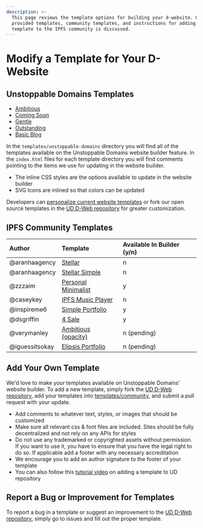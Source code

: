 ```yaml
---
description: >-
  This page reviews the template options for building your d-website. UD
  provided templates, community templates, and instructions for adding your own
  template to the IPFS community is discussed.
---
```


# Modify a Template for Your D-Website

## Unstoppable Domains Templates

* [Ambitious](https://github.com/unstoppabledomains/decentralized-websites/blob/master/templates/unstoppable-domains/ambitious)
* [Coming Soon](https://github.com/unstoppabledomains/decentralized-websites/blob/master/templates/unstoppable-domains/coming-soon)
* [Gentle](https://github.com/unstoppabledomains/decentralized-websites/blob/master/templates/unstoppable-domains/gentle)
* [Outstanding](https://github.com/unstoppabledomains/decentralized-websites/blob/master/templates/unstoppable-domains/outstanding)
* [Basic Blog](https://github.com/unstoppabledomains/3box-blog-example)

In the `templates/unstoppable-domains` directory you will find all of the templates available on the Unstoppable Domains website builder feature. In the `index.html` files for each template directory you will find comments pointing to the items we use for updating in the website builder.

* The inline CSS styles are the options available to update in the website builder
* SVG Icons are inlined so that colors can be updated

Developers can [personalize current website templates](https://community.unstoppabledomains.com/t/how-to-personalize-the-current-website-templates/1391) or fork our open source templates in the [UD D-Web repository](https://github.com/unstoppabledomains/decentralized-websites) for greater customization.

## IPFS Community Templates

| Author | Template | Available In Builder \(y/n\) |
| :--- | :--- | :--- |
| @aranhaagency | [Stellar](https://github.com/unstoppabledomains/decentralized-websites/blob/master/templates/community/stellar) | n |
| @aranhaagency | [Stellar Simple](https://github.com/unstoppabledomains/decentralized-websites/blob/master/templates/community/stellar-simple) | n |
| @zzzaim | [Personal Minimalist](https://github.com/unstoppabledomains/decentralized-websites/blob/master/templates/community/personal-minimalist) | y |
| @caseykey | [IPFS Music Player](https://github.com/unstoppabledomains/decentralized-websites/blob/master/templates/community/ipfs-music-player) | n |
| @inspireme6 | [Simple Portfolio](https://github.com/unstoppabledomains/decentralized-websites/blob/master/templates/community/simple-portfolio-theme) | y |
| @dsgriffin | [4 Sale](https://github.com/unstoppabledomains/decentralized-websites/blob/master/templates/community/4sale) | y |
| @verymanley | [Ambitious \(opacity\)](https://github.com/unstoppabledomains/decentralized-websites/blob/master/templates/community/ambitious-opacity) | n \(pending\) |
| @iguessitsokay | [Elipsis Portfolio](https://github.com/unstoppabledomains/decentralized-websites/blob/master/templates/community/elipsis) | n \(pending\) |

## Add Your Own Template

We'd love to make your templates available on Unstoppable Domains' website builder. To add a new template, simply fork the [UD D-Web repository](https://github.com/unstoppabledomains/decentralized-websites), add your templates into [templates/community](https://github.com/unstoppabledomains/decentralized-websites/blob/master/templates/community), and submit a pull request with your update.

* Add comments to whatever text, styles, or images that should be customized
* Make sure all relevant css & font files are included. Sites should be fully decentralized and not rely on any APIs for styles
* Do not use any trademarked or copyrighted assets without permission. If you want to use it, you have to ensure that you have the legal right to do so. If applicable add a footer with any necessary accreditation
* We encourage you to add an author signature to the footer of your template
* You can also follow this [tutorial video](https://www.youtube.com/watch?v=YtDcmPqW_DM&feature=youtu.be) on adding a template to UD repository

## Report a Bug or Improvement for Templates

To report a bug in a template or suggest an improvement to the [UD D-Web repository](https://github.com/unstoppabledomains/decentralized-websites),  simply go to issues and fill out the proper template.

